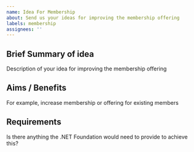 ```yaml
---
name: Idea For Membership
about: Send us your ideas for improving the membership offering
labels: membership
assignees: ''
---
```


## Brief Summary of idea

Description of your idea for improving the membership offering

## Aims / Benefits

For example, increase membership or offering for existing members

## Requirements

Is there anything the .NET Foundation would need to provide to achieve this?